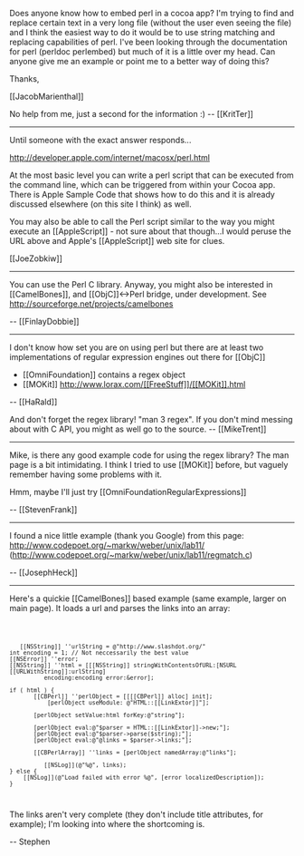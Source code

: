 

Does anyone know how to embed perl in a cocoa app?  I'm trying to find and replace certain text in a very long file (without the user even seeing the file) and I think the easiest way to do it would be to use string matching and replacing capabilities of perl.  I've been looking through the documentation for perl (perldoc perlembed) but much of it is a little over my head.  Can anyone give me an example or point me to a better way of doing this?

Thanks,

[[JacobMarienthal]]

No help from me, just a second for the information :) -- [[KritTer]]

----
Until someone with the exact answer responds...

http://developer.apple.com/internet/macosx/perl.html

At the most basic level you can write a perl script that can be executed from the command line, which can be triggered from within your Cocoa app. There is Apple Sample Code that shows how to do this and it is already discussed elsewhere (on this site I think) as well.

You may also be able to call the Perl script similar to the way you might execute an [[AppleScript]] - not sure about that though...I would peruse the URL above and Apple's [[AppleScript]] web site for clues.

[[JoeZobkiw]]

----

You can use the Perl C library. Anyway, you might also be interested in [[CamelBones]], and [[ObjC]]<->Perl bridge, under development. See http://sourceforge.net/projects/camelbones

-- [[FinlayDobbie]]

----

I don't know how set you are on using perl but there are at least two implementations of regular expression engines out there for [[ObjC]]


* [[OmniFoundation]] contains a regex object
* [[MOKit]] http://www.lorax.com/[[FreeStuff]]/[[MOKit]].html

-- [[HaRald]]

And don't forget the regex library! "man 3 regex". If you don't mind messing about with C API, you might as well go to the source. -- [[MikeTrent]]

----

Mike, is there any good example code for using the regex library?  The man page is a bit intimidating.  I think I tried to use [[MOKit]] before, but vaguely remember having some problems with it.  

Hmm, maybe I'll just try [[OmniFoundationRegularExpressions]]

-- [[StevenFrank]]

----

I found a nice little example (thank you Google)  from this page: http://www.codepoet.org/~markw/weber/unix/lab11/ 
(http://www.codepoet.org/~markw/weber/unix/lab11/regmatch.c)

-- [[JosephHeck]]

----

Here's a quickie [[CamelBones]] based example (same example, larger on main page).  It loads a url and parses the links into an array:

<code>

       [[NSString]] ''urlString = @"http://www.slashdot.org/"
	int encoding = 1; // Not neccessarily the best value
	[[NSError]] ''error;
	[[NSString]] ''html = [[[NSString]] stringWithContentsOfURL:[NSURL [[URLWithString]]:urlString] 
              encoding:encoding error:&error];

	if ( html ) {
	       [[CBPerl]] ''perlObject = [[[[CBPerl]] alloc] init];
		       [perlObject useModule: @"HTML::[[LinkExtor]]"];

	       [perlObject setValue:html forKey:@"string"];

	       [perlObject eval:@"$parser = HTML::[[LinkExtor]]->new;"];
	       [perlObject eval:@"$parser->parse($string);"];
	       [perlObject eval:@"@links = $parser->links;"];
	
	       [[CBPerlArray]] ''links = [perlObject namedArray:@"links"];

              [[NSLog]](@"%@", links);
	} else {
		[[NSLog]](@"Load failed with error %@", [error localizedDescription]);
	}

</code>

The links aren't very complete (they don't include title attributes, for example); I'm looking into where the shortcoming is.

-- Stephen